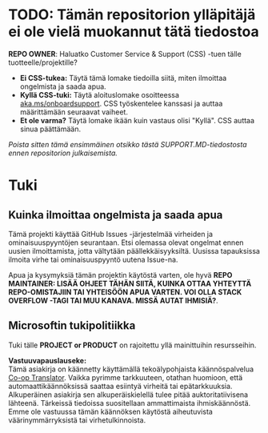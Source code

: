 <!--
CO_OP_TRANSLATOR_METADATA:
{
  "original_hash": "62fe65c1d8e3796c01aa1e3c89666cba",
  "translation_date": "2025-06-12T11:18:41+00:00",
  "source_file": "SUPPORT.md",
  "language_code": "fi"
}
-->
# TODO: Tämän repositorion ylläpitäjä ei ole vielä muokannut tätä tiedostoa

**REPO OWNER**: Haluatko Customer Service & Support (CSS) -tuen tälle tuotteelle/projektille?

- **Ei CSS-tukea:** Täytä tämä lomake tiedoilla siitä, miten ilmoittaa ongelmista ja saada apua.
- **Kyllä CSS-tuki:** Täytä aloituslomake osoitteessa [aka.ms/onboardsupport](https://aka.ms/onboardsupport). CSS työskentelee kanssasi ja auttaa määrittämään seuraavat vaiheet.
- **Et ole varma?** Täytä lomake ikään kuin vastaus olisi "Kyllä". CSS auttaa sinua päättämään.

*Poista sitten tämä ensimmäinen otsikko tästä SUPPORT.MD-tiedostosta ennen repositorion julkaisemista.*

# Tuki

## Kuinka ilmoittaa ongelmista ja saada apua

Tämä projekti käyttää GitHub Issues -järjestelmää virheiden ja ominaisuuspyyntöjen seurantaan. Etsi olemassa olevat 
ongelmat ennen uusien ilmoittamista, jotta vältytään päällekkäisyyksiltä. Uusissa tapauksissa ilmoita virhe tai 
ominaisuuspyyntö uutena Issue-na.

Apua ja kysymyksiä tämän projektin käytöstä varten, ole hyvä **REPO MAINTAINER: LISÄÄ OHJEET TÄHÄN 
SIITÄ, KUINKA OTTAA YHTEYTTÄ REPO-OMISTAJIIN TAI YHTEISÖÖN APUA VARTEN. VOI OLLA STACK OVERFLOW -TAGI TAI MUU 
KANAVA. MISSÄ AUTAT IHMISIÄ?**.

## Microsoftin tukipolitiikka

Tuki tälle **PROJECT or PRODUCT** on rajoitettu yllä mainittuihin resursseihin.

**Vastuuvapauslauseke:**  
Tämä asiakirja on käännetty käyttämällä tekoälypohjaista käännöspalvelua [Co-op Translator](https://github.com/Azure/co-op-translator). Vaikka pyrimme tarkkuuteen, otathan huomioon, että automaattikäännöksissä saattaa esiintyä virheitä tai epätarkkuuksia. Alkuperäinen asiakirja sen alkuperäiskielellä tulee pitää auktoritatiivisena lähteenä. Tärkeissä tiedoissa suositellaan ammattimaista ihmiskäännöstä. Emme ole vastuussa tämän käännöksen käytöstä aiheutuvista väärinymmärryksistä tai virhetulkinnoista.